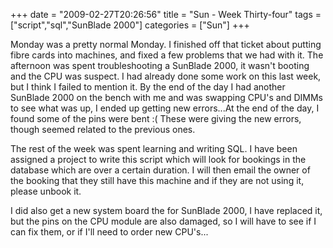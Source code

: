+++
date = "2009-02-27T20:26:56"
title = "Sun - Week Thirty-four"
tags = ["script","sql","SunBlade 2000"]
categories = ["Sun"]
+++

Monday was a pretty normal Monday. I finished off that ticket about putting fibre cards into machines, and fixed a few problems that we had with it.
The afternoon was spent troubleshooting a SunBlade 2000, it wasn't booting and the CPU was suspect. I had already done some work on this last week, but I think I failed to mention it. By the end of the day I had another SunBlade 2000 on the bench with me and was swapping CPU's and DIMMs to see what was up, I ended up getting new errors...At the end of the day, I found some of the pins were bent :( These were giving the new errors, though seemed related to the previous ones.

The rest of the week was spent learning and writing SQL. I have been assigned a project to write this script which will look for bookings in the database which are over a certain duration. I will then email the owner of the booking that they still have this machine and if they are not using it, please unbook it.

I did also get a new system board the for SunBlade 2000, I have replaced it, but the pins on the CPU module are also damaged, so I will have to see if I can fix them, or if I'll need to order new CPU's...
